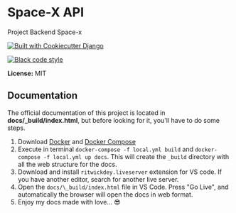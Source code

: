 # Space-X API

Project Backend Space-x

[![Built with Cookiecutter Django](https://img.shields.io/badge/built%20with-Cookiecutter%20Django-ff69b4.svg)](https://github.com/pydanny/cookiecutter-django/)

[![Black code style](https://img.shields.io/badge/code%20style-black-000000.svg)](https://github.com/ambv/black)

**License:** MIT

Documentation
-------------

The official documentation of this project is located in
**docs/\_build/index.html**, but before looking for it, you\'ll have to
do some steps.

1. Download [Docker](https://www.docker.com/get-started) and [Docker Compose](https://docs.docker.com/compose/install/)
2.  Execute in terminal `docker-compose -f local.yml build` and `docker-compose -f local.yml up docs`. This will create the `_build` directory with all the web structure for the docs.
3.  Download and install `ritwickdey.liveserver` extension for VS code. If you have another editor, search for another live server.
4.  Open the `docs/\_build/index.html` file in VS Code. Press \"Go Live\", and automatically the browser will open the docs in web format.
5. Enjoy my docs made with love... 😎
